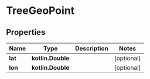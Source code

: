 
# TreeGeoPoint

## Properties
| Name | Type | Description | Notes |
| ------------ | ------------- | ------------- | ------------- |
| **lat** | **kotlin.Double** |  |  [optional] |
| **lon** | **kotlin.Double** |  |  [optional] |




